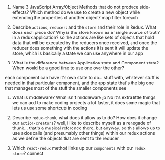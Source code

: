 1.  Name 3 JavaScript Array/Object Methods that do not produce side-effects? Which method do we use to create a new object while extending the properties of another object?
map filter foreach


1.  Describe `actions`, `reducers` and the `store` and their role in Redux. What does each piece do? Why is the store known as a 'single source of truth' in a redux application?
so the actions are like sets of objects that hold data that will be executed by the reducers once received, and once the
reducer does something with the actions it is sent it will update the store, which is basically a state we can use
anywhere in our app


1.  What is the difference between Application state and Component state? When would be a good time to use one over the other?

each component can have it's own state to do... stuff with, whatever stuff is needed in that particular component, and the app state that's the big one that manages most of the stuff the smaller components see


1.  What is middleware?
What isn't middleware ;p  No it's extra little things we can add to make coding projects a lot faster, it does some magic
that lets us use some shortcuts in coding

1.  Describe `redux-thunk`, what does it allow us to do? How does it change our `action-creators`?
well, i like to describe myself as a renegade of thunk... that's a musical reference there, but anyway.  so this allows us
to use axios calls (and presumably other things) within our redux actions as we define the objects that are sent to the
reducer


1.  Which `react-redux` method links up our `components` with our `redux store`?
connect

